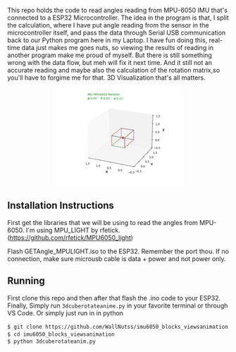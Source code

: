 This repo holds the code to read angles reading from MPU-6050 IMU that's connected to a ESP32 Microcontroller. The idea in the program is that, I split the calculation, where I have put angle reading from the sensor in the microcontroller itself, and pass the data through Serial USB communication back to our Python program here in my Laptop. I have fun doing this, real-time data just makes me goes nuts, so viewing the results of reading in another program make me proud of myself. But there is still something wrong with the data flow, but meh will fix it next time. And it still not an accurate reading and maybe also the calculation of the rotation matrix,so you'll have to forgime me for that. 3D Visualization that's all matters.

<p align="center">
  <img width="59%"src="3drotateanim.png">
</p>

## Installation Instructions
First get the libraries that we will be using to read the angles from MPU-6050. I'm using MPU_LIGHT by rfetick. (https://github.com/rfetick/MPU6050_light)

Flash GETAngle_MPULIGHT.iso to the ESP32. Remember the port thou. If no connection, make sure microusb cable is data + power and not power only.

## Running
First clone this repo and then after that flash the .ino code to your ESP32. Finally, Simply run `3dcuberotateanime.py` in your favorite terminal or through VS Code. Or simply just run in in python

```sh
$ git clone https://github.com/WallNutss/imu6050_blocks_viewsanimation.git
$ cd imu6050_blocks_viewsanimation
$ python 3dcuberotateanim.py
```

